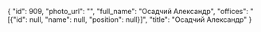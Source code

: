 {
    "id": 909,
    "photo_url": "",
    "full_name": "Осадчий Александр",
    "offices": "[{\"id\": null, \"name\": null, \"position\": null}]",
    "title": "Осадчий Александр"
}